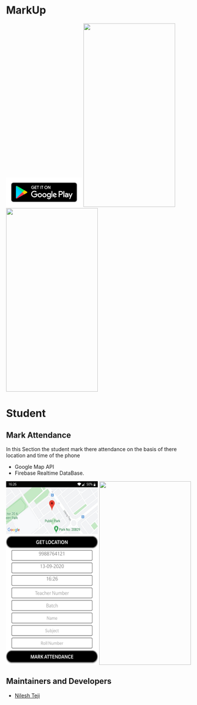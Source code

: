 # MarkUp

<a href="https://play.google.com/store/apps/details?id=com.osos.markup"><img alt="Get it on Google Play" height="80" src="/Extras/google-play-badge.png"></a>
<img src = "/Extras/splash.jpeg" width="250" height="500"/> <img src = "/Extras/info.jpeg" width="250" height="500"/> 

# Student


## Mark Attendance
In this Section the student mark there attendance on the basis of there location and time of the phone
- Google Map API
- Firebase Realtime DataBase.

<img src = "/Extras/studentattend.jpg" width="250" height="500"/> <img src = "/Extras/info.jpeg" width="250" height="500"/> 


## Maintainers and Developers
 - [Nilesh Teji](https://github.com/nileshteji)



